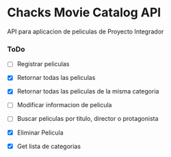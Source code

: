 # Chacks Movie Catalog API
API para aplicacion de peliculas de Proyecto Integrador

### ToDo

- [ ] Registrar peliculas
- [x] Retornar todas las peliculas
- [x] Retornar todas las peliculas de la misma categoria
- [ ] Modificar informacion de pelicula
- [ ] Buscar peliculas por titulo, director o protagonista
- [x] Eliminar Pelicula
- [x] Get lista de categorias

